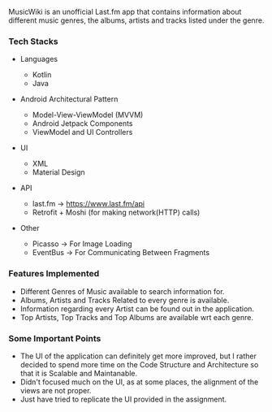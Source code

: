 MusicWiki is an unofficial Last.fm app that contains information about different music genres, the albums, artists and tracks listed under the genre.

### Tech Stacks

- Languages
  * Kotlin
  * Java
  
- Android Architectural Pattern
  * Model-View-ViewModel (MVVM)
  * Android Jetpack Components
  * ViewModel and UI Controllers
 
- UI
  * XML
  * Material Design
 
- API
  * last.fm -> https://www.last.fm/api
  * Retrofit + Moshi (for making network(HTTP) calls)

- Other
  * Picasso -> For Image Loading
  * EventBus -> For Communicating Between Fragments


### Features Implemented

- Different Genres of Music available to search information for.
- Albums, Artists and Tracks Related to every genre is available.
- Information regarding every Artist can be found out in the application.
- Top Artists, Top Tracks and Top Albums are available wrt each genre.


### Some Important Points 

- The UI of the application can definitely get more improved, but I rather decided to spend more time on the Code Structure and Architecture so that it is Scalable and Maintanable.
- Didn't focused much on the UI, as at some places, the alignment of the views are not proper.
- Just have tried to replicate the UI provided in the assignment.

